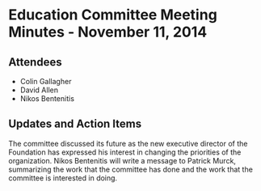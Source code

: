 # Education Committee Meeting Minutes - November 11, 2014

## Attendees

- Colin Gallagher
- David Allen
- Nikos Bentenitis

## Updates and Action Items

The committee discussed its future as the new executive director of the Foundation has expressed his interest in changing the priorities of the organization. Nikos Bentenitis will write a message to Patrick Murck, summarizing the work that the committee has done and the work that the committee is interested in doing. 